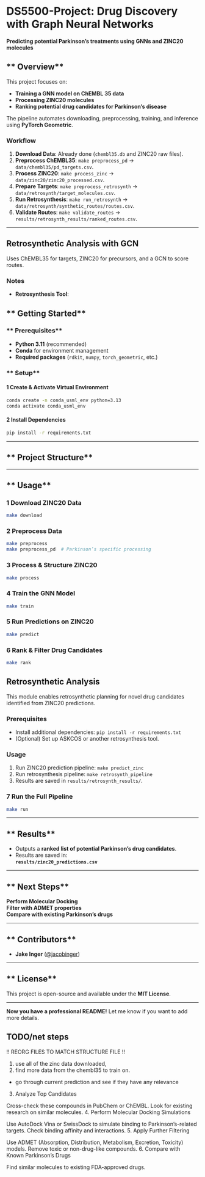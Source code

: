 # **DS5500-Project: Drug Discovery with Graph Neural Networks**
 **Predicting potential Parkinson’s treatments using GNNs and ZINC20 molecules**

## ** Overview**
This project focuses on:
- **Training a GNN model on ChEMBL 35 data**
- **Processing ZINC20 molecules**
- **Ranking potential drug candidates for Parkinson’s disease**

The pipeline automates downloading, preprocessing, training, and inference using **PyTorch Geometric**.

### Workflow
1. **Download Data**: Already done (`chembl35.db` and ZINC20 raw files).
2. **Preprocess ChEMBL35**: `make preprocess_pd` → `data/chembl35/pd_targets.csv`.
3. **Process ZINC20**: `make process_zinc` → `data/zinc20/zinc20_processed.csv`.
4. **Prepare Targets**: `make preprocess_retrosynth` → `data/retrosynth/target_molecules.csv`.
5. **Run Retrosynthesis**: `make run_retrosynth` → `data/retrosynth/synthetic_routes/routes.csv`.
6. **Validate Routes**: `make validate_routes` → `results/retrosynth_results/ranked_routes.csv`.

---
## Retrosynthetic Analysis with GCN
Uses ChEMBL35 for targets, ZINC20 for precursors, and a GCN to score routes.

### Notes
- **Retrosynthesis Tool**:

## ** Getting Started**

### ** Prerequisites**
- **Python 3.11** (recommended)
- **Conda** for environment management
- **Required packages** (`rdkit`, `numpy`, `torch_geometric`, etc.)

### ** Setup**
#### **1️ Create & Activate Virtual Environment**
```bash
conda create -n conda_usml_env python=3.13
conda activate conda_usml_env
```

#### **2️ Install Dependencies**
```bash
pip install -r requirements.txt
```

---

## ** Project Structure**

---

## ** Usage**
### **1️ Download ZINC20 Data**
```bash
make download
```

### **2️ Preprocess Data**
```bash
make preprocess
make preprocess_pd  # Parkinson’s specific processing
```

### **3️ Process & Structure ZINC20**
```bash
make process
```

### **4️ Train the GNN Model**
```bash
make train
```

### **5️ Run Predictions on ZINC20**
```bash
make predict
```

### **6️ Rank & Filter Drug Candidates**
```bash
make rank
```

## Retrosynthetic Analysis
This module enables retrosynthetic planning for novel drug candidates identified from ZINC20 predictions.

### Prerequisites
- Install additional dependencies: `pip install -r requirements.txt`
- (Optional) Set up ASKCOS or another retrosynthesis tool.

### Usage
1. Run ZINC20 prediction pipeline: `make predict_zinc`
2. Run retrosynthesis pipeline: `make retrosynth_pipeline`
3. Results are saved in `results/retrosynth_results/`.


### **7️ Run the Full Pipeline**
```bash
make run
```

---

## ** Results**
- Outputs a **ranked list of potential Parkinson’s drug candidates**.
- Results are saved in:  
   **`results/zinc20_predictions.csv`**
  
---

## ** Next Steps**
 **Perform Molecular Docking**  
 **Filter with ADMET properties**  
 **Compare with existing Parkinson’s drugs**

---

## ** Contributors**
- **Jake Inger** ([@jacobinger](https://github.com/jacobinger))

---

## ** License**
This project is open-source and available under the **MIT License**.

---

 **Now you have a professional README!** Let me know if you want to add more details. 


## TODO/net steps
!! REORG FILES TO MATCH STRUCTURE FILE !!

1. use all of the zinc data downloaded,
2. find more data from the chembl35 to train on.
- go through current prediction and see if they have any relevance 
3. Analyze Top Candidates

Cross-check these compounds in PubChem or ChEMBL.
Look for existing research on similar molecules.
4. Perform Molecular Docking Simulations

Use AutoDock Vina or SwissDock to simulate binding to Parkinson’s-related targets.
Check binding affinity and interactions.
5. Apply Further Filtering

Use ADMET (Absorption, Distribution, Metabolism, Excretion, Toxicity) models.
Remove toxic or non-drug-like compounds.
6. Compare with Known Parkinson’s Drugs

Find similar molecules to existing FDA-approved drugs.
